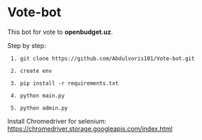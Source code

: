 # Vote-bot
This bot for vote to **openbudget.uz**.

 Step by step:
 
	 1. git clone https://github.com/Abdulvoris101/Vote-bot.git

	 2. create env 

	 3. pip install -r requirements.txt

	 4. python main.py

	 5. python admin.py

Install Chromedriver for selenium:
  https://chromedriver.storage.googleapis.com/index.html
